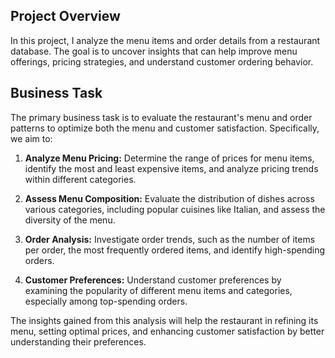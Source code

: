 ## Project Overview

In this project, I analyze the menu items and order details from a restaurant database. The goal is to uncover insights that can help improve menu offerings, pricing strategies, and understand customer ordering behavior.

## Business Task

The primary business task is to evaluate the restaurant's menu and order patterns to optimize both the menu and customer satisfaction. Specifically, we aim to:

1. **Analyze Menu Pricing:** Determine the range of prices for menu items, identify the most and least expensive items, and analyze pricing trends within different categories.

2. **Assess Menu Composition:** Evaluate the distribution of dishes across various categories, including popular cuisines like Italian, and assess the diversity of the menu.

3. **Order Analysis:** Investigate order trends, such as the number of items per order, the most frequently ordered items, and identify high-spending orders.

4. **Customer Preferences:** Understand customer preferences by examining the popularity of different menu items and categories, especially among top-spending orders.

The insights gained from this analysis will help the restaurant in refining its menu, setting optimal prices, and enhancing customer satisfaction by better understanding their preferences.

